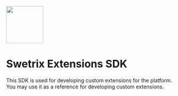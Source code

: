<img src="https://swetrix.com/assets/logo_blue.svg" alt="" height="100" />

# Swetrix Extensions SDK
This SDK is used for developing custom extensions for the platform.\
You may use it as a reference for developing custom extensions.
